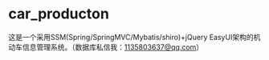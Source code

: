 # car_producton
这是一个采用SSM(Spring/SpringMVC/Mybatis/shiro)+jQuery EasyUI架构的机动车信息管理系统。（数据库私信我：1135803637@qq.com）
